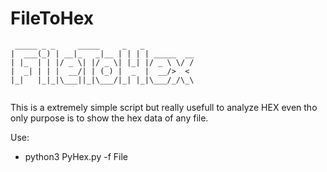# FileToHex

```
 _____ _ _     _____     _   _           
|  ___(_) | __|_   _|__ | | | | _____  __
| |_  | | |/ _ \| |/ _ \| |_| |/ _ \ \/ /
|  _| | | |  __/| | (_) |  _  |  __/>  < 
|_|   |_|_|\___||_|\___/|_| |_|\___/_/\_\
                                         
```

This is a extremely simple script but really usefull to analyze HEX even tho only purpose is to show the hex data of any file.

Use:
* python3 PyHex.py -f File
